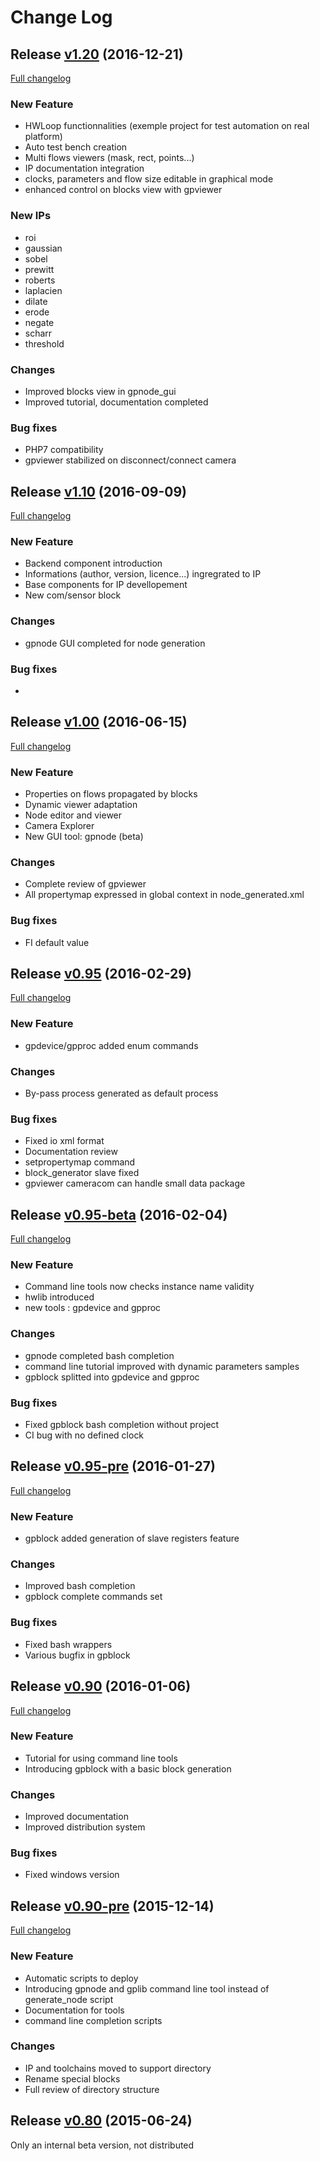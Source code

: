 # Change Log

## Release [v1.20](https://github.com/DreamIP/GPStudio/tree/v1.20) (2016-12-21)
[Full changelog](https://github.com/DreamIP/GPStudio/compare/v1.10...v1.20)

### New Feature
* HWLoop functionnalities (exemple project for test automation on real platform)
* Auto test bench creation
* Multi flows viewers (mask, rect, points...)
* IP documentation integration
* clocks, parameters and flow size editable in graphical mode
* enhanced control on blocks view with gpviewer

### New IPs
* roi
* gaussian
* sobel
* prewitt
* roberts
* laplacien
* dilate
* erode
* negate
* scharr
* threshold

### Changes
* Improved blocks view in gpnode_gui
* Improved tutorial, documentation completed

### Bug fixes
* PHP7 compatibility
* gpviewer stabilized on disconnect/connect camera

## Release [v1.10](https://github.com/DreamIP/GPStudio/tree/v1.10) (2016-09-09)
[Full changelog](https://github.com/DreamIP/GPStudio/compare/v1.00...v1.10)

### New Feature
* Backend component introduction
* Informations (author, version, licence...) ingregrated to IP
* Base components for IP devellopement
* New com/sensor block

### Changes
* gpnode GUI completed for node generation

### Bug fixes
* 

## Release [v1.00](https://github.com/DreamIP/GPStudio/tree/v1.00) (2016-06-15)
[Full changelog](https://github.com/DreamIP/GPStudio/compare/v0.95...v1.00)

### New Feature
* Properties on flows propagated by blocks
* Dynamic viewer adaptation
* Node editor and viewer
* Camera Explorer
* New GUI tool: gpnode (beta)

### Changes
* Complete review of gpviewer
* All propertymap expressed in global context in node_generated.xml

### Bug fixes
* FI default value

## Release [v0.95](https://github.com/DreamIP/GPStudio/tree/v0.95) (2016-02-29)
[Full changelog](https://github.com/DreamIP/GPStudio/compare/v0.95-beta...v0.95)

### New Feature
* gpdevice/gpproc added enum commands

### Changes
* By-pass process generated as default process

### Bug fixes
* Fixed io xml format
* Documentation review
* setpropertymap command
* block_generator slave fixed
* gpviewer cameracom can handle small data package

## Release [v0.95-beta](https://github.com/DreamIP/GPStudio/tree/v0.95-beta) (2016-02-04)
[Full changelog](https://github.com/DreamIP/GPStudio/compare/v0.95-pre...v0.95-beta)

### New Feature
* Command line tools now checks instance name validity
* hwlib introduced
* new tools : gpdevice and gpproc

### Changes
* gpnode completed bash completion
* command line tutorial improved with dynamic parameters samples
* gpblock splitted into gpdevice and gpproc

### Bug fixes
* Fixed gpblock bash completion without project
* CI bug with no defined clock

## Release [v0.95-pre](https://github.com/DreamIP/GPStudio/tree/v0.95-pre) (2016-01-27)
[Full changelog](https://github.com/DreamIP/GPStudio/compare/v0.90...v0.95-pre)

### New Feature
* gpblock added generation of slave registers feature

### Changes
* Improved bash completion
* gpblock complete commands set

### Bug fixes
* Fixed bash wrappers
* Various bugfix in gpblock

## Release [v0.90](https://github.com/DreamIP/GPStudio/tree/v0.90) (2016-01-06)
[Full changelog](https://github.com/DreamIP/GPStudio/compare/v0.90-pre...v0.90)

### New Feature
* Tutorial for using command line tools
* Introducing gpblock with a basic block generation

### Changes
* Improved documentation
* Improved distribution system

### Bug fixes
* Fixed windows version

## Release [v0.90-pre](https://github.com/DreamIP/GPStudio/tree/v0.90-pre) (2015-12-14)
[Full changelog](https://github.com/DreamIP/GPStudio/compare/v0.80...v0.90-pre)

### New Feature
* Automatic scripts to deploy
* Introducing gpnode and gplib command line tool instead of generate_node script
* Documentation for tools
* command line completion scripts

### Changes
* IP and toolchains moved to support directory
* Rename special blocks
* Full review of directory structure

## Release [v0.80](https://github.com/DreamIP/GPStudio/tree/v0.80) (2015-06-24)

Only an internal beta version, not distributed
